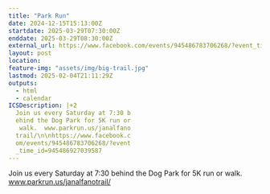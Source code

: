 ```yaml
---
title: "Park Run"
date: 2024-12-15T15:13:00Z
startdate: 2025-03-29T07:30:00Z
enddate: 2025-03-29T08:30:00Z
external_url: https://www.facebook.com/events/945486783706268/?event_time_id=945486927039587
layout: post
location: 
feature-img: "assets/img/big-trail.jpg"
lastmod: 2025-02-04T21:11:29Z
outputs:
  - html
  - calendar
ICSDescription: |+2
  Join us every Saturday at 7:30 b  ehind the Dog Park for 5K run or   walk.  www.parkrun.us/janalfano  trail/\n\nhttps://www.facebook.c  om/events/945486783706268/?event  _time_id=945486927039587
---
```


Join us every Saturday at 7&#58;30 behind the Dog Park for 5K run or walk.  www.parkrun.us/janalfanotrail/<br>
  <br>
  
